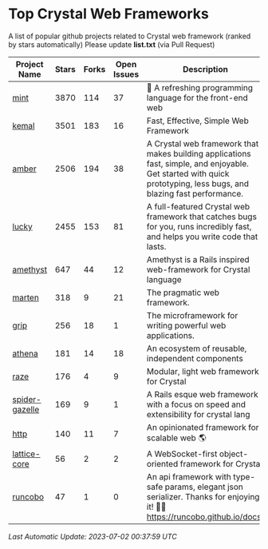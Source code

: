 # Top Crystal Web Frameworks

A list of popular github projects related to Crystal web framework (ranked by stars automatically)
Please update **list.txt** (via Pull Request)

| Project Name | Stars | Forks | Open Issues | Description | Last Commit |
| ------------ | ----- | ----- | ----------- | ----------- | ----------- |
| [mint](https://github.com/mint-lang/mint) |3870|114|37|:leaves: A refreshing programming language for the front-end web|2023-06-01T10:56:02Z|
| [kemal](https://github.com/kemalcr/kemal) |3501|183|16|Fast, Effective, Simple Web Framework|2023-04-15T08:31:16Z|
| [amber](https://github.com/amberframework/amber) |2506|194|38|A Crystal web framework that makes building applications fast, simple, and enjoyable. Get started with quick prototyping, less bugs, and blazing fast performance.|2023-06-15T10:52:10Z|
| [lucky](https://github.com/luckyframework/lucky) |2455|153|81|A full-featured Crystal web framework that catches bugs for you, runs incredibly fast, and helps you write code that lasts.|2023-04-09T21:29:56Z|
| [amethyst](https://github.com/amethyst-framework/amethyst) |647|44|12|Amethyst is a Rails inspired web-framework for Crystal language|2018-02-10T19:35:15Z|
| [marten](https://github.com/martenframework/marten) |318|9|21|The pragmatic web framework.|2023-07-01T15:52:02Z|
| [grip](https://github.com/grip-framework/grip) |256|18|1|The microframework for writing powerful web applications.|2023-05-24T06:08:20Z|
| [athena](https://github.com/athena-framework/athena) |181|14|18|An ecosystem of reusable, independent components|2023-06-27T13:36:37Z|
| [raze](https://github.com/samueleaton/raze) |176|4|9|Modular, light web framework for Crystal|2021-01-02T01:20:01Z|
| [spider-gazelle](https://github.com/spider-gazelle/spider-gazelle) |169|9|1|A Rails esque web framework with a focus on speed and extensibility for crystal lang|2023-04-03T00:02:09Z|
| [http](https://github.com/onyxframework/http) |140|11|7|An opinionated framework for scalable web 🌎|2019-08-13T09:00:30Z|
| [lattice-core](https://github.com/jasonl99/lattice-core) |56|2|2|A WebSocket-first object-oriented framework for Crystal|2017-03-31T23:57:57Z|
| [runcobo](https://github.com/runcobo/runcobo) |47|1|0|An api framework with type-safe params, elegant json serializer. Thanks for enjoying it! 👻👻 https://runcobo.github.io/docs/|2022-03-16T06:43:35Z|

*Last Automatic Update: 2023-07-02 00:37:59 UTC*